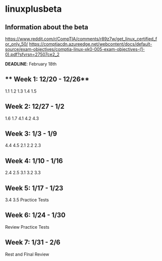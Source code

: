 # linuxplusbeta

## Information about the beta

https://www.reddit.com/r/CompTIA/comments/r89z7w/get_linux_certified_for_only_50/
https://comptiacdn.azureedge.net/webcontent/docs/default-source/exam-objectives/comptia-linux-xk0-005-exam-objectives-(1-0).pdf?sfvrsn=27507ce2_2

**DEADLINE**: February 18th


## ** Week 1: 12/20 - 12/26**
1.1
1.2
1.3
1.4
1.5

## Week 2: 12/27 - 1/2

1.6
1.7
4.1
4.2
4.3

## Week 3: 1/3 - 1/9

4.4
4.5
2.1
2.2
2.3

## Week 4: 1/10 - 1/16

2.4
2.5
3.1
3.2
3.3

## Week 5: 1/17 - 1/23

3.4
3.5
Practice Tests

## Week 6: 1/24 - 1/30

Review
Practice Tests

## Week 7: 1/31 - 2/6

Rest and FInal Review

